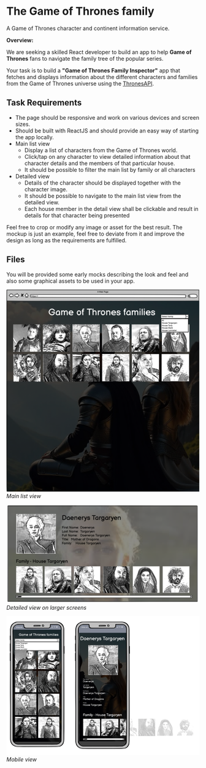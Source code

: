 # The Game of Thrones family

A Game of Thrones character and continent information service.

**Overview:**

We are seeking a skilled React developer to build an app to help **Game of Thrones** fans to navigate the family tree of the popular series.

Your task is to build a **"Game of Thrones Family Inspector"** app that fetches and displays information about the different characters and families from the Game of Thrones universe using the [ThronesAPI](https://thronesapi.com/).

## Task Requirements

- The page should be responsive and work on various devices and screen sizes.
- Should be built with ReactJS and should provide an easy way of starting the app locally.
- Main list view
  - Display a list of characters from the Game of Thrones world.
  - Click/tap on any character to view detailed information about that character details and the members of that particular house.
  - It should be possible to filter the main list by family or all characters
- Detailed view
  - Details of the character should be displayed together with the character image.
  - It should be possible to navigate to the main list view from the detailed view.
  - Each house member in the detail view shall be clickable and result in details for that character being presented

Feel free to crop or modify any image or asset for the best result.
The mockup is just an example, feel free to deviate from it and improve the design as long as the requirements are fulfilled.

## Files

You will be provided some early mocks describing the look and feel and also some graphical assets to be used in your app.

![assets/img.png](assets/wires_desktop.png)
<em>Main list view</em>

![img.png](assets/details_desktop.png)
<em>Detailed view on larger screens</em>

![img.png](assets/wires_mobile.png)
<em>Mobile view</em>
